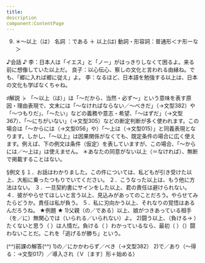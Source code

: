 ```yaml
---
title:
description
component:ContentPage
---
```



9. ＊～以上（は）
名詞 ：である ＋ 以上(は)
動詞・形容詞：普通形＜ナ形ーな＞

♪会話 ♪
李：日本人は「イエス」と「ノー」がはっきりしなくて困るよ。来る前に想像していた以上だ。 
良子：以心伝心、察しの文化と言われる由縁ね。でも、「郷に入れば郷に従え」よ。
李：なるほど、日本語を勉強する以上は、日本の文化も学ばなくちゃね。

♯解説 ♭
「～以上（は）」は「～だから、当然・必ず～」という意味を表す原因・理由表現で、文末には「～なければならない／～べきだ」（→文型382）や「～つもりだ」、「～たい」などの義務や意志・希望、「～はずだ」（→文型367）、「～にちがいない」（→文型305）などの断定判断が多く使われます。この場合は「～からには（→文型056」や）「～上は（→文型015）」と同義表現となります。しかし、「～以上」は因果関係がなくても、既定条件の場合に広く使えます。例えば、下の例文は条件（仮定）を表していますが、この場合、「～からには／～上は」は使えません。
＊あなたの同意がない以上（＝なければ）、無断で掲載することはない。

§例文 §
１．お話はわかりました。この件については、私どもが引き受けた以上、大船に乗ったつもりでいてください。
２．こうなった以上は、もう他に方法はない。
３．一旦契約書にサインをした以上、君の責任は避けられない。
４．彼がやらせてほしいと言う以上、見込みがあってのことだろう。やらせてみたらどうか。責任は私が負う。
５．私に刃向かう以上、それなりの覚悟はあるんだろうね。
★例題 ★
1)父親（の／である）以上、娘がつきあっている相手（を／に）無関心では（いられる／いられない）よ。
2)闘う以上、（負ける→ ）たくないと思う（ ）は人情だ。負ける（ ）わかっているなら、最初（ ）（）闘わないことだ。これを「逃げるが勝ち」という。

(^^)前課の解答(^^)
1)の／にかかわらず／べき（→文型382）
2)で／あり（～得る：→文型017）／導入され（Ｖ〔ます〕形＋始める）

